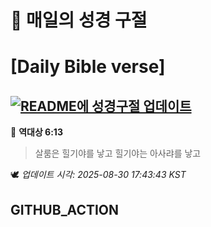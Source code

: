 # 🙏 매일의 성경 구절
# [Daily Bible verse]
## [![README에 성경구절 업데이트](https://github.com/DONGSUKA/first_test/actions/workflows/update-readme-bible.yml/badge.svg)](https://github.com/DONGSUKA/first_test/actions/workflows/update-readme-bible.yml)
<!-- START_BIBLE_VERSE -->
📖 **역대상 6:13**
> 살룸은 힐기야를 낳고 힐기야는 아사랴를 낳고

🕊️ _업데이트 시각: 2025-08-30 17:43:43 KST_
  <!-- END_BIBLE_VERSE -->
## GITHUB_ACTION
